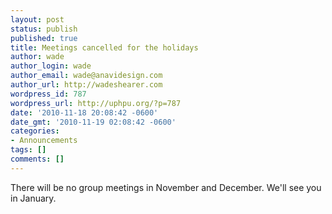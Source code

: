 ```yaml
---
layout: post
status: publish
published: true
title: Meetings cancelled for the holidays
author: wade
author_login: wade
author_email: wade@anavidesign.com
author_url: http://wadeshearer.com
wordpress_id: 787
wordpress_url: http://uphpu.org/?p=787
date: '2010-11-18 20:08:42 -0600'
date_gmt: '2010-11-19 02:08:42 -0600'
categories:
- Announcements
tags: []
comments: []
---
```

<p>There will be no group meetings in November and December. We'll see you in January.</p>
